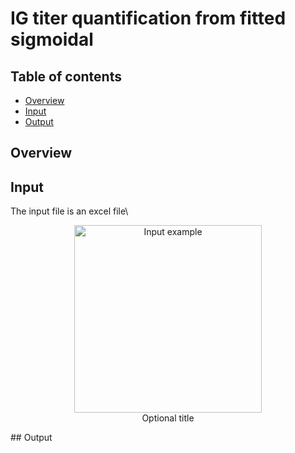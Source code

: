 # IG titer quantification from fitted sigmoidal

## Table of contents
* [Overview](#Overview)
* [Input](#Input)
* [Output](#Output)

## Overview


## Input
The input file is an excel file\
<p align="center">
	<figure align="center">
	<img src="https://github.com/gorkaLasso/Ig_titer_sigmoid_fit/blob/master/Images/input.png"
	width="300" title="Input example">
	<figcaption align="center">Optional title</figcaption>
	</figure>
</p>
## Output

